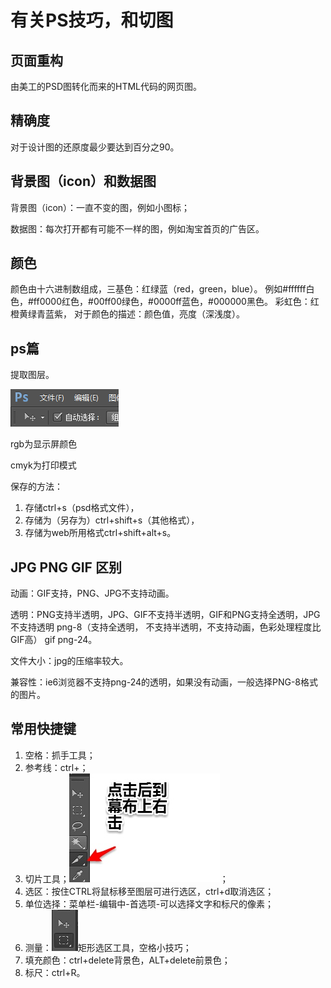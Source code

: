 # 有关PS技巧，和切图

## 页面重构

由美工的PSD图转化而来的HTML代码的网页图。

## 精确度

对于设计图的还原度最少要达到百分之90。

## 背景图（icon）和数据图

背景图（icon）：一直不变的图，例如小图标；

数据图：每次打开都有可能不一样的图，例如淘宝首页的广告区。

## 颜色

颜色由十六进制数组成，三基色：红绿蓝（red，green，blue）。
例如#ffffff白色，#ff0000红色，#00ff00绿色，#0000ff蓝色，#000000黑色。
彩虹色：红橙黄绿青蓝紫，
对于颜色的描述：颜色值，亮度（深浅度）。

## ps篇

提取图层。

![Alt ps](./images/image1.png)

rgb为显示屏颜色

cmyk为打印模式

保存的方法：

1. 存储ctrl+s（psd格式文件），
2. 存储为（另存为）ctrl+shift+s（其他格式），
3. 存储为web所用格式ctrl+shift+alt+s。

## JPG PNG GIF 区别

动画：GIF支持，PNG、JPG不支持动画。

透明：PNG支持半透明，JPG、GIF不支持半透明，GIF和PNG支持全透明，JPG不支持透明
png-8（支持全透明， 不支持半透明，不支持动画，色彩处理程度比GIF高） gif png-24。

文件大小：jpg的压缩率较大。

兼容性：ie6浏览器不支持png-24的透明，如果没有动画，一般选择PNG-8格式的图片。

## 常用快捷键

1. 空格：抓手工具；
2. 参考线：ctrl+；
3. 切片工具；![Alt 切片工具](./images/image2.jpg)；
4. 选区：按住CTRL将鼠标移至图层可进行选区，ctrl+d取消选区；
5. 单位选择：菜单栏-编辑中-首选项-可以选择文字和标尺的像素；
6. 测量：![Alt 测量](./images/image3.png)矩形选区工具，空格小技巧；
7. 填充颜色：ctrl+delete背景色，ALT+delete前景色；
8. 标尺：ctrl+R。